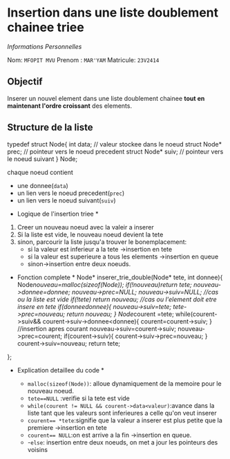 # Insertion dans une liste doublement chainee triee

*Informations Personnelles*

Nom: `MFOPIT MVU`
Prenom : `MAR'YAM`
Matricule: `23V2414`

## Objectif
Inserer un nouvel element dans une liste doublement chainee **tout en maintenant l'ordre croissant** des elements.

## Structure de la liste

typedef struct Node{
int data;  // valeur stockee dans le noeud
struct Node* prec;  // pointeur vers le noeud precedent
struct Node* suiv;  // pointeur vers le noeud suivant
} Node;

  chaque noeud contient 
  - une donnee(`data`)
  - un lien vers le noeud precedent(`prec`)
  - un lien vers le noeud suivant(`suiv`)

* Logique de l'insertion triee *

1. Creer un nouveau noeud avec la valeir a inserer
2. Si la liste est vide, le nouveau noeud devient la tete
3. sinon, parcourir la liste jusqu'a trouver le bonemplacement:
   - si la valeur est inferieur a la tete ->insertion en tete
   - si la valeur est superieure a tous les elements ->insertion en queue
   - sinon->insertion entre deux noeuds.

* Fonction complete *
  Node* inserer_trie_double(Node* tete, int donnee){
    Node*nouveau=malloc(sizeof(Node));
    if(!nouveau)return tete;
    nouveau->donnee=donnee;
    nouveau->prec=NULL;
    nouveau->suiv=NULL;
    //cas ou la liste est vide 
    if(!tete) return nouveau;
    //cas ou l'element doit etre insere en tete
    if(donnee<tete->donnee){
        nouveau->suiv=tete;
        tete->prec=nouveau;
        return nouveau;
    }
    Node*courent =tete;
    while(courent->suiv&& courent->suiv->donnee<donnee){
        courent=courent->suiv;
    }
    //insertion apres courant 
    nouveau->suiv=courent->suiv;
    nouveau->prec=courent;
    if(courent->suiv){
        courent->suiv->prec=nouveau;
    }
    courent->suiv=nouveau;
    return tete;

};

* Explication detaillee du code *

  - `malloc(sizeof(Node))`: alloue dynamiquement de la memoire pour le nouveau noeud.
  - `tete==NULL` :verifie si la tete est vide
  - `while(courent != NULL && courent->data<valeur)`:avance dans la liste tant que les valeurs sont inferieures a celle qu'on veut inserer
  - `courent== *tete`:signifie que la valeur a inserer est plus petite que la premiere ->insertion en tete
  - `courent== NULL`:on est arrive a la fin ->insertion en queue.
  - -`else`: insertion entre deux noeuds, on met a jour les pointeurs des voisins
